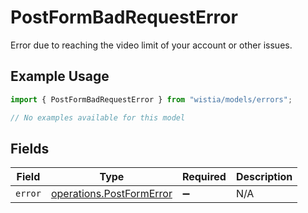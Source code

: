 # PostFormBadRequestError

Error due to reaching the video limit of your account or other issues.

## Example Usage

```typescript
import { PostFormBadRequestError } from "wistia/models/errors";

// No examples available for this model
```

## Fields

| Field                                                                | Type                                                                 | Required                                                             | Description                                                          |
| -------------------------------------------------------------------- | -------------------------------------------------------------------- | -------------------------------------------------------------------- | -------------------------------------------------------------------- |
| `error`                                                              | [operations.PostFormError](../../models/operations/postformerror.md) | :heavy_minus_sign:                                                   | N/A                                                                  |